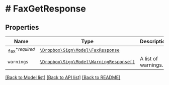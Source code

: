 # # FaxGetResponse



## Properties

Name | Type | Description | Notes
------------ | ------------- | ------------- | -------------
| `fax`<sup>*_required_</sup> | [```\Dropbox\Sign\Model\FaxResponse```](FaxResponse.md) |    |  |
| `warnings` | [```\Dropbox\Sign\Model\WarningResponse[]```](WarningResponse.md) |  A list of warnings.  |  |

[[Back to Model list]](../../README.md#models) [[Back to API list]](../../README.md#endpoints) [[Back to README]](../../README.md)
